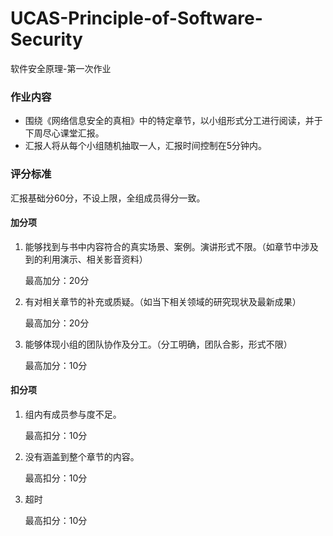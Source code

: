 # UCAS-Principle-of-Software-Security
软件安全原理-第一次作业
### 作业内容
- 围绕《网络信息安全的真相》中的特定章节，以小组形式分工进行阅读，并于下周尽心课堂汇报。
- 汇报人将从每个小组随机抽取一人，汇报时间控制在5分钟内。
### 评分标准
汇报基础分60分，不设上限，全组成员得分一致。
#### 加分项
1. 能够找到与书中内容符合的真实场景、案例。演讲形式不限。（如章节中涉及到的利用演示、相关影音资料）
   
   最高加分：20分
2. 有对相关章节的补充或质疑。（如当下相关领域的研究现状及最新成果）
   
   最高加分：20分
3. 能够体现小组的团队协作及分工。（分工明确，团队合影，形式不限）
   
   最高加分：10分
#### 扣分项
1. 组内有成员参与度不足。
   
   最高扣分：10分
2. 没有涵盖到整个章节的内容。
   
   最高扣分：10分
3. 超时
   
   最高扣分：10分
